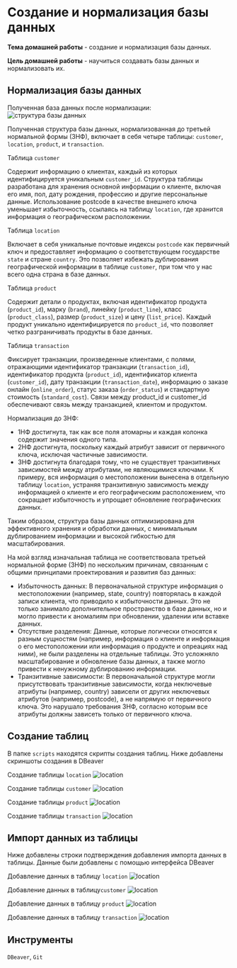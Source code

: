 # Создание и нормализация базы данных

**Тема домашней работы** - создание и нормализация базы данных.

**Цель домашней работы** - научиться создавать базы данных и нормализовать их.

## Нормализация базы данных

Полученная база данных после нормализации:
![структура базы данных](./images/db_structure.png)

Полученная структура базы данных, нормализованная до третьей нормальной формы (3НФ), включает в себя четыре таблицы: `customer`, `location`, `product`, и `transaction`. 

Таблица `customer`

Содержит информацию о клиентах, каждый из которых идентифицируется уникальным `customer_id`. Структура таблицы разработана для хранения основной информации о клиенте, включая его имя, пол, дату рождения, профессию и другие персональные данные. Использование postcode в качестве внешнего ключа уменьшает избыточность, ссылаясь на таблицу `location`, где хранится информация о географическом расположении.

Таблица `location`

Включает в себя уникальные почтовые индексы `postcode` как первичный ключ и предоставляет информацию о соответствующем государстве `state` и стране `country`. Это позволяет избежать дублирования географической информации в таблице `customer`, при том что у нас всего одна страна в базе данных.

Таблица `product`

Содержит детали о продуктах, включая идентификатор продукта (`product_id`), марку (`brand`), линейку (`product_line`), класс (`product_class`), размер (`product_size`) и цену (`list_price`). Каждый продукт уникально идентифицируется по `product_id`, что позволяет четко разграничивать продукты в базе данных.

Таблица `transaction`

Фиксирует транзакции, произведенные клиентами, с полями, отражающими идентификатор транзакции (`transaction_id`), идентификатор продукта (`product_id`), идентификатор клиента (`customer_id`), дату транзакции (`transaction_date`), информацию о заказе онлайн (`online_order`), статус заказа (`order_status`) и стандартную стоимость (`standard_cost`). Связи между product_id и customer_id обеспечивают связь между транзакцией, клиентом и продуктом.

Нормализация до 3НФ:

- 1НФ достигнута, так как все поля атомарны и каждая колонка содержит значения одного типа.
- 2НФ достигнута, поскольку каждый атрибут зависит от первичного ключа, исключая частичные зависимости.
- 3НФ достигнута благодаря тому, что не существует транзитивных зависимостей между атрибутами, не являющимися ключами. К примеру, вся информация о местоположении вынесена в отдельную таблицу `location`, устраняя транзитивную зависимость между информацией о клиенте и его географическим расположением, что сокращает избыточность и упрощает обновление географических данных.

Таким образом, структура базы данных оптимизирована для эффективного хранения и обработки данных, с минимальным дублированием информации и высокой гибкостью для масштабирования.

На мой взгляд изначальная таблица не соответствовала третьей нормальной форме (3НФ) по нескольким причинам, связанным с общими принципами проектирования и развития баз данных:

- Избыточность данных: В первоначальной структуре информация о местоположении (например, state, country) повторялась в каждой записи клиента, что приводило к избыточности данных. Это не только занимало дополнительное пространство в базе данных, но и могло привести к аномалиям при обновлении, удалении или вставке данных.
- Отсутствие разделения: Данные, которые логически относятся к разным сущностям (например, информация о клиенте и информация о его местоположении или информация о продукте и опреациях над ними), не были разделены на отдельные таблицы. Это усложняло масштабирование и обновление базы данных, а также могло привести к ненужному дублированию информации.
- Транзитивные зависимости: В первоначальной структуре могли присутствовать транзитивные зависимости, когда неключевые атрибуты (например, country) зависели от других неключевых атрибутов (например, postcode), а не напрямую от первичного ключа. Это нарушало требования 3НФ, согласно которым все атрибуты должны зависеть только от первичного ключа.

## Создание таблиц

В папке `scripts` находятся скрипты создания таблиц. Ниже добавлены скриншоты создания в DBeaver

Создание таблицы `location`
![location](./images/create_location.png)

Создание таблицы `customer`
![location](./images/create_customer.png)

Создание таблицы `product`
![location](./images/create_product.png)

Создание таблицы `transaction`
![location](./images/create_transaction.png)

## Импорт данных из таблицы

Ниже добавлены строки подтверждения добавления импорта данных в таблицы.
Данные были добавлены с помощью интерфейса DBeaver

Добавление данных в таблицу `location`
![location](./images/insert_location.png)

Добавление данных в таблицу`customer`
![location](./images/insert_customer.png)

Добавление данных в таблицу `product`
![location](./images/insert_product.png)

Добавление данных в таблицу `transaction`
![location](./images/insert_transaction.png)

## Инструменты
`DBeaver`, `Git`